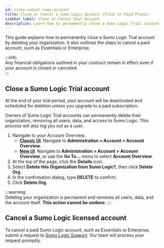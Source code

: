 ```yaml
---
id: close-cancel-sumo-account  
title: Close or Cancel a Sumo Logic Account (Trial or Paid Plans)  
sidebar_label: Close or Cancel Your Account  
description: Learn how to permanently close a Sumo Logic Trial account or cancel a paid account like Essentials or Enterprise.  
---
```


This guide explains how to permanently close a Sumo Logic Trial account by deleting your organization. It also outlines the steps to cancel a paid account, such as Essentials or Enterprise.  

:::info  
Any financial obligations outlined in your contract remain in effect even if your account is closed or canceled.  
:::

## Close a Sumo Logic Trial account

At the end of your trial period, your account will be deactivated and scheduled for deletion unless you upgrade to a paid subscription.

Owners of Sumo Logic Trial accounts can permanently delete their organization, removing all users, data, and access to Sumo Logic. This process will also log you out as a user.

1. Navigate to your Account Overview.
   * **[Classic UI](/docs/get-started/sumo-logic-ui-classic)**. Navigate to **Administration > Account > Account Overview**.  
   * **[New UI](/docs/get-started/sumo-logic-ui)**. Navigate to **Administration > Account > Account Overview**, or use the **Go To...** menu to select **Account Overview**.  
1. At the top of the page, click the **Details** icon.  
1. Select **Delete this Organization from Sumo Logic?**, then click **Delete Org**.  
1. In the confirmation dialog, type **DELETE** to confirm.  
1. Click **Delete Org**.  

:::warning  
Deleting your organization is permanent and removes all users, data, and the account itself. **This action cannot be undone**.
:::

## Cancel a Sumo Logic licensed account

To cancel a paid Sumo Logic account, such as Essentials or Enterprise, submit a request to [Sumo Logic Support](https://support.sumologic.com/support/s). Our team will process your request promptly.  
